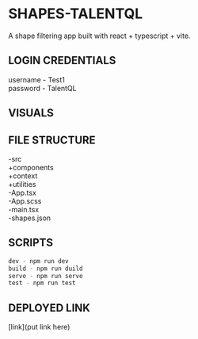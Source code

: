 # SHAPES-TALENTQL
A shape filtering app built with react + typescript + vite.

#####

## LOGIN CREDENTIALS
username - Test1 \
password - TalentQL

#####

## VISUALS


#####

## FILE STRUCTURE
-src \
  +components \
  +context \
  +utilities \
  -App.tsx \
  -App.scss \
  -main.tsx \
  -shapes.json

#####

## SCRIPTS
```javascript
dev - npm run dev
build - npm run duild
serve - npm run serve
test - npm run test
```

#####

## DEPLOYED LINK
[link](put link here)